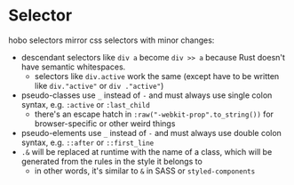 # Selector

hobo selectors mirror css selectors with minor changes:

* descendant selectors like `div a` become `div >> a` because Rust doesn't have semantic whitespaces.
	* selectors like `div.active` work the same (except have to be written like `div."active"` or `div ."active"`)
* pseudo-classes use `_` instead of `-` and must always use single colon syntax, e.g. `:active` or `:last_child`
	* there's an escape hatch in `:raw("-webkit-prop".to_string())` for browser-specific or other weird things
* pseudo-elements use `_` instead of `-` and must always use double colon syntax, e.g. `::after` or `::first_line`
* `.&` will be replaced at runtime with the name of a class, which will be generated from the rules in the style it belongs to
	* in other words, it's similar to `&` in SASS or `styled-components`
